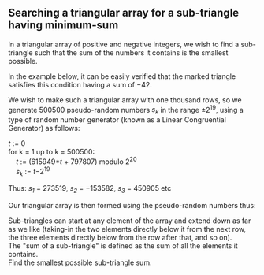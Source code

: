 ## Searching a triangular array for a sub-triangle having minimum-sum

In a triangular array of positive and negative integers, we wish to find a sub-triangle such that the sum of the numbers it contains is the smallest possible.

In the example below, it can be easily verified that the marked triangle satisfies this condition having a sum of &#x2212;42.

We wish to make such a triangular array with one thousand rows, so we generate 500500 pseudo-random numbers <span style="font-style:italic;">s<sub>k</sub></span> in the range &#xB1;2<sup>19</sup>, using a type of random number generator (known as a Linear Congruential Generator) as follows:

<span style="font-style:italic;">t</span> := 0
<br>
for k = 1 up to k = 500500:
<br>
&#xA0; &#xA0; <span style="font-style:italic;">t</span> := (615949*<span style="font-style:italic;">t</span> + 797807) modulo 2<sup>20</sup><br>
&#xA0; &#xA0; <span style="font-style:italic;">s<sub>k</sub></span> := <span style="font-style:italic;">t</span>&#x2212;2<sup>19</sup>

Thus: <span style="font-style:italic;">s<sub>1</sub></span> = 273519, <span style="font-style:italic;">s<sub>2</sub></span> = &#x2212;153582, <span style="font-style:italic;">s<sub>3</sub></span> = 450905 etc

Our triangular array is then formed using the pseudo-random numbers thus:

Sub-triangles can start at any element of the array and extend down as far as we like (taking-in the two elements directly below it from the next row, the three elements directly below from the row after that, and so on).
<br>
The &quot;sum of a sub-triangle&quot; is defined as the sum of all the elements it contains.
<br>
Find the smallest possible sub-triangle sum.
